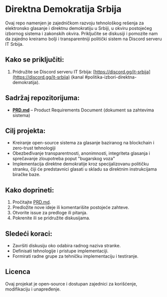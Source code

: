 # Direktna Demokratija Srbija

Ovaj repo namenjen je zajedničkom razvoju tehnološkog rešenja za elektronsko glasanje i direktnu demokratiju u Srbiji, u okviru postojećeg izbornog sistema i zakonskih okvira. Priključite se diskusiji i pomozite nam da zajedno kreiramo bolji i transparentniji politički sistem na Discord serveru IT Srbija.

## Kako se priključiti:

1. Pridružite se Discord serveru IT Srbija: [https://discord.gg/it-srbija](https://discord.gg/it-srbija) (kanal #politika-izbori-direktna-demokratija).

## Sadržaj repozitorijuma:

- **[PRD.md](PRD.md)** – Product Requirements Document (dokument sa zahtevima sistema)

## Cilj projekta:

- Kreiranje open-source sistema za glasanje baziranog na blockchain i zero-trust tehnologiji
- Obezbeđivanje transparentnosti, anonimnosti, integriteta glasanja i sprečavanje zloupotreba poput "bugarskog voza"
- Implementacija direktne demokratije kroz specijalizovanu političku stranku, čiji će predstavnici glasati u skladu sa direktnim instrukcijama biračke baze.

## Kako doprineti:

1. Pročitajte [PRD.md](PRD.md).
2. Predložite nove ideje ili komentarišite postojeće zahteve.
3. Otvorite issue za predloge ili pitanja.
4. Pokrenite ili se pridružite diskusijama.

## Sledeći koraci:

- Završiti diskusiju oko odabira radnog naziva stranke.
- Definisati tehnologije i pristupe implementaciji.
- Formirati radne grupe za tehničku implementaciju i testiranje.

## Licenca

Ovaj projekat je open-source i dostupan zajednici za korišćenje, modifikaciju i unapređenje.